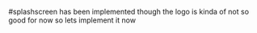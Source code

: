 #splashscreen has  been  implemented   though   the  logo  is   kinda   of not   so  good  for    now  so  lets   implement  it   now  
